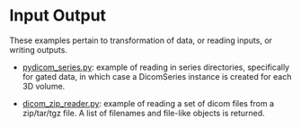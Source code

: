 # Input Output

These examples pertain to transformation of data, or reading inputs, or writing outputs.

 - [pydicom_series.py](pydicom_series.py): example of reading in series directories, specifically for gated data, in which case a DicomSeries instance is created for each 3D volume.

 - [dicom_zip_reader.py](dicom_zip_reader.py): example of reading a set of dicom files from a zip/tar/tgz file. A list of filenames and file-like objects is returned.

